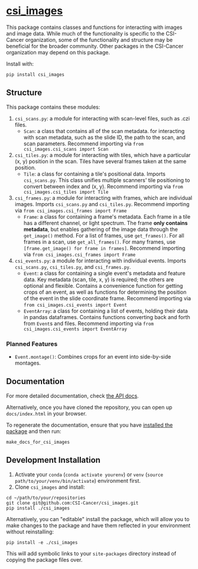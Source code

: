 # [csi_images](https://pypi.org/project/csi-images/)

This package contains classes and functions for interacting with images and image data.
While much of the functionality is specific to the CSI-Cancer organization, some of the
functionality and structure may be beneficial for the broader community.
Other packages in the CSI-Cancer organization may depend on this package.

Install with:

```
pip install csi_images
```

## Structure

This package contains these modules:

1. `csi_scans.py`: a module for interacting with scan-level files, such as .czi files.
    * `Scan`: a class that contains all of the scan metadata. for interacting with scan
      metadata, such as the slide ID, the path to the scan, and scan parameters.
      Recommend importing via `from csi_images.csi_scans import Scan`
2. `csi_tiles.py`: a module for interacting with tiles, which have a particular (x, y)
   position in the scan. Tiles have several frames taken at the same position.
    * `Tile`: a class for containing a tile's positional data. Imports `csi_scans.py`.
      This class unifies multiple scanners' tile positioning to convert between index
      and (x, y). Recommend importing via `from csi_images.csi_tiles import Tile`
3. `csi_frames.py`: a module for interacting with frames, which are individual images.
   Imports `csi_scans.py` and `csi_tiles.py`. Recommend importing via
   `from csi_images.csi_frames import Frame`
    * `Frame`: a class for containing a frame's metadata. Each frame in a tile has a
      different channel, or light spectrum. The frame **only contains metadata**, but
      enables gathering of the image data through the `get_image()` method. For a list
      of frames, use `get_frames()`. For all frames in a scan, use `get_all_frames()`.
      For many frames, use `[frame.get_image() for frame in frames]`. Recommend
      importing via `from csi_images.csi_frames import Frame`
4. `csi_events.py`: a module for interacting with individual events. Imports
   `csi_scans.py`, `csi_tiles.py`, and `csi_frames.py`.
    * `Event`: a class for containing a single event's metadata and feature data. Key
      metadata (scan, tile, x, y) is required; the others are optional and flexible.
      Contains a convenience function for getting crops of an event, as well as
      functions for determining the position of the event in the slide coordinate frame.
      Recommend importing via `from csi_images.csi_events import Event`
    * `EventArray`: a class for containing a list of events, holding their data in
      pandas dataframes. Contains functions converting back and forth from `Event`s and
      files. Recommend importing via `from csi_images.csi_events import EventArray`

### Planned Features

* `Event.montage()`: Combines crops for an event into side-by-side montages.

## Documentation

For more detailed documentation, check
[the API docs](https://csi-cancer.github.io/csi_images/).

Alternatively, once you have cloned the repository, you
can open up `docs/index.html` in your browser.

To regenerate the documentation, ensure that you
have [installed the package](#installation) and then run:

```commandline
make_docs_for_csi_images
```

## Development Installation

1. Activate your `conda` (`conda activate yourenv`) or
   `venv` (`source path/to/your/venv/bin/activate`) environment first.
2. Clone `csi_images` and install:

```commandline
cd ~/path/to/your/repositories
git clone git@github.com:CSI-Cancer/csi_images.git
pip install ./csi_images
```

Alternatively, you can "editable" install the package, which will allow you to make
changes to the package and have them reflected in your environment without reinstalling:

```commandline
pip install -e ./csi_images
```

This will add symbolic links to your `site-packages` directory instead of copying the
package files over.
